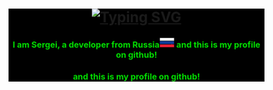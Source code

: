 <Div style="background-color:black;">
    <h1 align="center"><a href="https://git.io/typing-svg"><img src="https://readme-typing-svg.herokuapp.com?font=Fira+Code&size=30&pause=1000&color=02DC00&center=true&random=false&width=435&lines=Hello+World+" alt="Typing SVG" /></a>
    <h3 align="center" style="color:#02DC00FF;">I am Sergei, a developer from Russia<img src="https://raw.githubusercontent.com/Sergei2906/Sergei2906/main/img/russia.png" height="20"/> and this is my profile on github!</h3>
    <h3 align="center" style="color:#02DC00FF;">and this is my profile on github!</h3>
</Div>